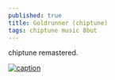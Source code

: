 ```yaml
---
published: true
title: Goldrunner (chiptune)
tags: chiptune music 8but
---
```

chiptune remastered.

[![caption](https://img.youtube.com/vi/Rl5re9n_jAk/0.jpg)](https://www.youtube.com/watch?v=Rl5re9n_jAk)
